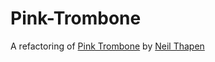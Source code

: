 # Pink-Trombone
A refactoring of [Pink Trombone](https://dood.al/pinktrombone/) by [Neil Thapen](http://venuspatrol.nfshost.com/)
